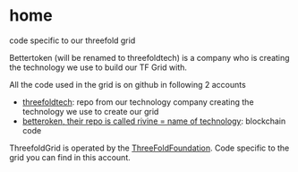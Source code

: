 # home
code specific to our threefold grid

Bettertoken (will be renamed to threefoldtech) is a company who is creating the technology we use to build our TF Grid with.

All the code used in the grid is on github in following 2 accounts

- [threefoldtech](https://github.com/threefoldtech): repo from our technology company creating the technology we use to create our grid
- [betteroken, their repo is called rivine = name of technology](https://github.com/rivine): blockchain code


ThreefoldGrid is operated by the [ThreeFoldFoundation](https://github.com/threefoldfoundation).
Code specific to the grid you can find in this account.

